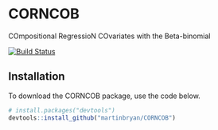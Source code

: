 # CORNCOB
COmpositional RegressioN COvariates with the Beta-binomial

[![Build Status](https://travis-ci.com/bryandmartin/CORNCOB.svg?branch=master)](https://travis-ci.com/bryandmartin/CORNCOB)

## Installation

To download the CORNCOB package, use the code below.

``` r
# install.packages("devtools")
devtools::install_github("martinbryan/CORNCOB")
```
